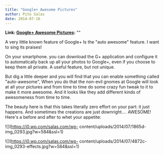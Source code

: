 ```yaml
---
title: "Google+ Awesome Pictures"
author: Pito Salas
date: 2014-07-16
---
```


**Link: [Google+ Awesome Pictures](None):** ""



A very little known feature of Google+ Is the "auto awesome" feature. I want
to sing its praises!

On your smartphone. you can download the G+ application and configure it to
automatically back up all your photos to Google+, even if you choose to keep
them all private. A useful feature, but not unique.

But dig a little deeper and you will find that you can enable something called
"auto-awesome", When you do that the non-evil gnomes at Google will look at
all your pictures and from time to time do some crazy fun tweak to it to make
it more awesome. And it looks like they add different kinds of awesomeness
from time to time.

The beauty here is that this takes literally zero effort on your part: it just
happens. And sometimes the creations are just downright…. AWESOME! Here's a
before and after to whet your appetite:

![](https://i0.wp.com/salas.com/wp-
content/uploads/2014/07/1865d-img_0293.jpg?w=584&ssl=1)

![](https://i0.wp.com/salas.com/wp-
content/uploads/2014/07/4872c-img_0293-effects.jpg?w=584&ssl=1)


